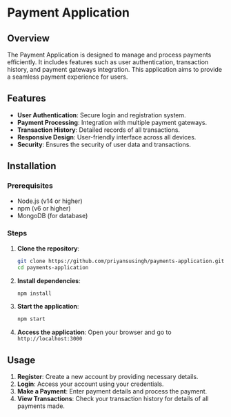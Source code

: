 
# Payment Application

## Overview

The Payment Application is designed to manage and process payments efficiently. It includes features such as user authentication, transaction history, and payment gateways integration. This application aims to provide a seamless payment experience for users.

## Features

- **User Authentication**: Secure login and registration system.
- **Payment Processing**: Integration with multiple payment gateways.
- **Transaction History**: Detailed records of all transactions.
- **Responsive Design**: User-friendly interface across all devices.
- **Security**: Ensures the security of user data and transactions.

## Installation

### Prerequisites

- Node.js (v14 or higher)
- npm (v6 or higher)
- MongoDB (for database)

### Steps

1. **Clone the repository**:
    ```sh
    git clone https://github.com/priyansusingh/payments-application.git
    cd payments-application
    ```

2. **Install dependencies**:
    ```sh
    npm install
    ```

3. **Start the application**:
    ```sh
    npm start
    ```

4. **Access the application**:
    Open your browser and go to `http://localhost:3000`

## Usage

1. **Register**: Create a new account by providing necessary details.
2. **Login**: Access your account using your credentials.
3. **Make a Payment**: Enter payment details and process the payment.
4. **View Transactions**: Check your transaction history for details of all payments made.
